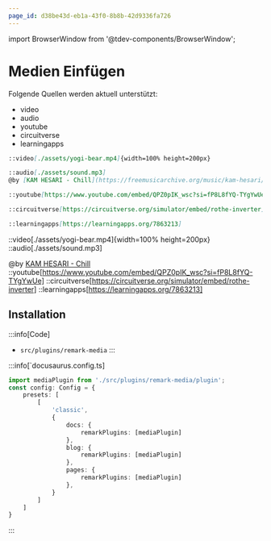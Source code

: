 ```yaml
---
page_id: d38be43d-eb1a-43f0-8b8b-42d9336fa726
---
```

import BrowserWindow from '@tdev-components/BrowserWindow';

# Medien Einfügen

Folgende Quellen werden aktuell unterstützt:
- video
- audio
- youtube
- circuitverse
- learningapps

```md
::video[./assets/yogi-bear.mp4]{width=100% height=200px}

::audio[./assets/sound.mp3]
@by [KAM HESARI - Chill](https://freemusicarchive.org/music/kam-hesari/single/chill-3/)

::youtube[https://www.youtube.com/embed/QPZ0pIK_wsc?si=fP8L8fYQ-TYgYwUe]

::circuitverse[https://circuitverse.org/simulator/embed/rothe-inverter]

::learningapps[https://learningapps.org/7863213]
```

<BrowserWindow>
::video[./assets/yogi-bear.mp4]{width=100% height=200px}
</BrowserWindow>
<BrowserWindow>
::audio[./assets/sound.mp3]

@by [KAM HESARI - Chill](https://freemusicarchive.org/music/kam-hesari/single/chill-3/)
</BrowserWindow>
<BrowserWindow>
::youtube[https://www.youtube.com/embed/QPZ0pIK_wsc?si=fP8L8fYQ-TYgYwUe]
</BrowserWindow>
<BrowserWindow>
::circuitverse[https://circuitverse.org/simulator/embed/rothe-inverter]
</BrowserWindow>
<BrowserWindow>
::learningapps[https://learningapps.org/7863213]
</BrowserWindow>


## Installation

:::info[Code]
- `src/plugins/remark-media`
:::

:::info[`docusaurus.config.ts]

```ts {1,8,11,14}
import mediaPlugin from './src/plugins/remark-media/plugin';
const config: Config = {
    presets: [
        [
            'classic',
            {
                docs: {
                    remarkPlugins: [mediaPlugin]
                },
                blog: {
                    remarkPlugins: [mediaPlugin]
                },
                pages: {
                    remarkPlugins: [mediaPlugin]
                },
            }
        ]
    ]
}

```
:::
